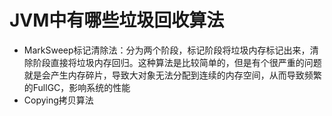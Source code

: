 # JVM中有哪些垃圾回收算法
- MarkSweep标记清除法：分为两个阶段，标记阶段将垃圾内存标记出来，清除阶段直接将垃圾内存回归。这种算法是比较简单的，但是有个很严重的问题就是会产生内存碎片，导致大对象无法分配到连续的内存空间，从而导致频繁的FullGC，影响系统的性能
- Copying拷贝算法